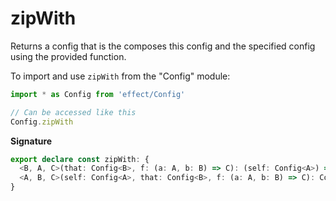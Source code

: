 # zipWith

Returns a config that is the composes this config and the specified config
using the provided function.

To import and use `zipWith` from the "Config" module:

```ts
import * as Config from 'effect/Config'

// Can be accessed like this
Config.zipWith
```

**Signature**

```ts
export declare const zipWith: {
  <B, A, C>(that: Config<B>, f: (a: A, b: B) => C): (self: Config<A>) => Config<C>
  <A, B, C>(self: Config<A>, that: Config<B>, f: (a: A, b: B) => C): Config<C>
}
```
